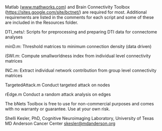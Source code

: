 Matlab (www.mathworks.com) and Brain Connectivity Toolbox (https://sites.google.com/site/bctnet/) are required for most. Additional requirements are listed in the comments for each script and some of these are included in the Resources folder.

DTI_nets/:	        Scripts for preprocessing and preparing DTI data for connectome analyses 

minD.m:             Threshold matrices to minimum connection density (data driven)

iSWI.m:             Compute smallworldness index from individual level connectivity matrices

INC.m:              Extract individual network contribution from group level connectivity matrices

TargetedAttack.m    Conduct targeted attack on nodes

rEdge.m             Conduct a random attack analysis on edges


The bNets Toolbox is free to use for non-commercial purposes and comes with no warranty or guarantee.  Use at your own risk.

Shelli Kesler, PhD, Cognitive Neuroimaging Laboratory, University of Texas MD Anderson Cancer Center
skesler@mdanderson.org
